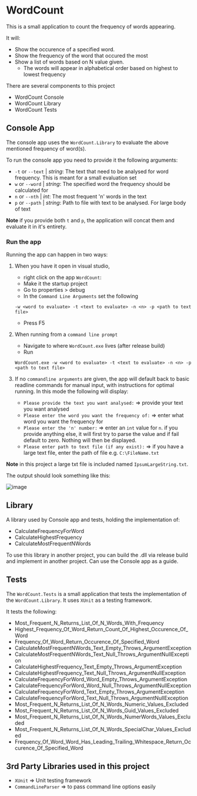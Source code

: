# WordCount

This is a small application to count the frequency of words appearing.

It will:

- Show the occurence of a specified word.
- Show the frequency of the word that occured the most
- Show a list of words based on N value given. 
  - The words will appear in alphabetical order based on highest to lowest frequency

There are several components to this project 

- WordCount Console
- WordCount Library
- WordCount Tests

## Console App
The console app uses the `WordCount.Library` to evaluate the above mentioned frequency of word(s).

To run the console app you need to provide it the following arguments:

- `-t` or `--text` | _string_: The text that need to be analysed for word frequency. This is meant for a small evaluation set
- `w` or `--word` | _string_: The specified word the frequency should be calculated for
- `n` or `--nth` | _int_: The most frequent 'n' words in the text
- `p` or `--path` | _string_: Path to file with text to be analysed. For large body of text

__Note__ if you provide both `t` and `p`, the application will concat them and evaluate it in it's entirety.

### Run the app
Running the app can happen in two ways:

1. When you have it open in visual studio, 
   - right click on the app `WordCount`:
   - Make it the startup project
   - Go to properties > debug
   - In the `Command Line Arguments` set the following
   ```
   -w <word to evaluate> -t <text to evaluate> -n <n> -p <path to text file>
   ```
   - Press F5

2. When running from a `command line prompt`
   - Navigate to where `WordCount.exe` lives (after release build)
   - Run
   ```
   WordCount.exe -w <word to evaluate> -t <text to evaluate> -n <n> -p <path to text file>
   ```
3. If no `commandline arguments` are given, the app will default back to basic readline commands for manual input, with instructions for optimal running. In this mode the following will display:
   - `Please provide the text you want analysed:` => provide your text you want analysed
   - `Please enter the word you want the frequency of:` => enter what word you want the frequency for
   - `Please enter the 'n' number:` => enter an `int` value for `n`. if you provide anything else, it will first try to parse the value and if fail default to zero. Nothing will then be displayed.
   - `Please enter path to text file (if any exist):` => if you have a large text file, enter the path of file e.g. `C:\FileName.txt`

__Note__ in this project a large txt file is included named `IpsumLargeString.txt`.

The output should look something like this:

![image](https://user-images.githubusercontent.com/17876815/88465060-146dbc00-cec0-11ea-8a76-bacd87ed5f15.png)

## Library
A library used by Console app and tests, holding the implementation of:

- CalculateFrequencyForWord
- CalculateHighestFrequency
- CalculateMostFrequentNWords

To use this library in another project, you can build the .dll via release build and implement in another project. Can use the Console app as a guide.

## Tests
The `WordCount.Tests` is a small application that tests the implementation of the `WordCount.Library`. It uses `XUnit` as a testing framework.

It tests the following:
- Most_Frequent_N_Returns_List_Of_N_Words_With_Frequency
- Highest_Frequency_Of_Word_Return_Count_Of_Highest_Occurence_Of_Word
- Frequency_Of_Word_Return_Occurence_Of_Specified_Word
- CalculateMostFrequentNWords_Text_Empty_Throws_ArgumentException
- CalculateMostFrequentNWords_Text_Null_Throws_ArgumentNullException
- CalculateHighestFrequency_Text_Empty_Throws_ArgumentException
- CalculateHighestFrequency_Text_Null_Throws_ArgumentNullException
- CalculateFrequencyForWord_Word_Empty_Throws_ArgumentException
- CalculateFrequencyForWord_Word_Null_Throws_ArgumentNullException
- CalculateFrequencyForWord_Text_Empty_Throws_ArgumentException
- CalculateFrequencyForWord_Text_Null_Throws_ArgumentNullException
- Most_Frequent_N_Returns_List_Of_N_Words_Numeric_Values_Excluded
- Most_Frequent_N_Returns_List_Of_N_Words_Guid_Values_Excluded
- Most_Frequent_N_Returns_List_Of_N_Words_NumerWords_Values_Excluded
- Most_Frequent_N_Returns_List_Of_N_Words_SpecialChar_Values_Excluded
- Frequency_Of_Word_Word_Has_Leading_Trailing_Whitespace_Return_Occurence_Of_Specified_Word

## 3rd Party Libraries used in this project
- `XUnit` => Unit testing framework
- `CommandLineParser` => to pass command line options easily